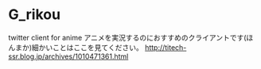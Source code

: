 # G_rikou
twitter client for anime
アニメを実況するのにおすすめのクライアントです(ほんまか)細かいことはここを見てください。
http://titech-ssr.blog.jp/archives/1010471361.html
